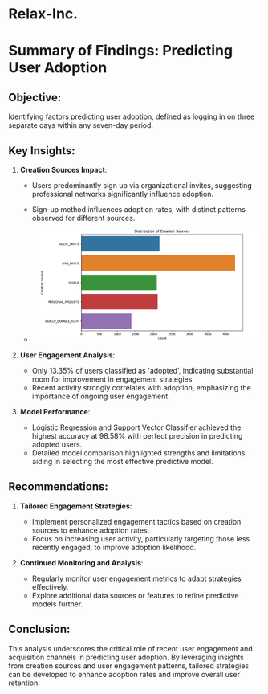 # Relax-Inc.


# Summary of Findings: Predicting User Adoption

## Objective:
Identifying factors predicting user adoption, defined as logging in on three separate days within any seven-day period.

## Key Insights:

1. **Creation Sources Impact**: 
   - Users predominantly sign up via organizational invites, suggesting professional networks significantly influence adoption.
   - Sign-up method influences adoption rates, with distinct patterns observed for different sources.
  
   - ![Creation Sources](Images/Distribution_of_creation_sources.png)

2. **User Engagement Analysis**:
   - Only 13.35% of users classified as 'adopted', indicating substantial room for improvement in engagement strategies.
   - Recent activity strongly correlates with adoption, emphasizing the importance of ongoing user engagement.

3. **Model Performance**:
   - Logistic Regression and Support Vector Classifier achieved the highest accuracy at 98.58% with perfect precision in predicting adopted users.
   - Detailed model comparison highlighted strengths and limitations, aiding in selecting the most effective predictive model.

## Recommendations:

1. **Tailored Engagement Strategies**:
   - Implement personalized engagement tactics based on creation sources to enhance adoption rates.
   - Focus on increasing user activity, particularly targeting those less recently engaged, to improve adoption likelihood.

2. **Continued Monitoring and Analysis**:
   - Regularly monitor user engagement metrics to adapt strategies effectively.
   - Explore additional data sources or features to refine predictive models further.

## Conclusion:
This analysis underscores the critical role of recent user engagement and acquisition channels in predicting user adoption. By leveraging insights from creation sources and user engagement patterns, tailored strategies can be developed to enhance adoption rates and improve overall user retention.



